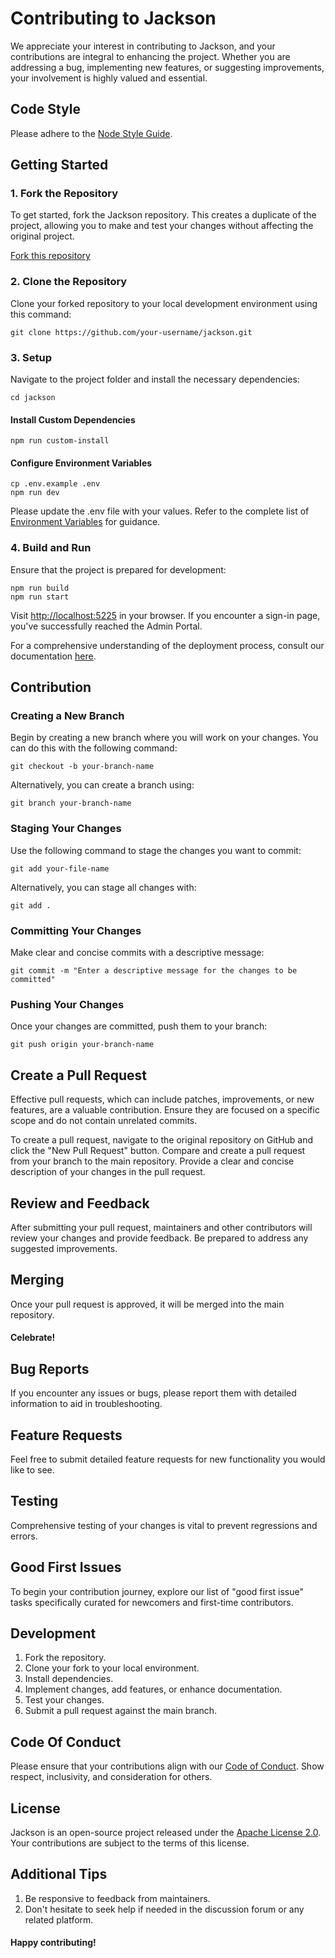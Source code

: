 # Contributing to Jackson

We appreciate your interest in contributing to Jackson, and your contributions are integral to enhancing the project. Whether you are addressing a bug, implementing new features, or suggesting improvements, your involvement is highly valued and essential.

## Code Style

Please adhere to the [Node Style Guide](https://github.com/felixge/node-style-guide).

## Getting Started

### 1. Fork the Repository

To get started, fork the Jackson repository. This creates a duplicate of the project, allowing you to make and test your changes without affecting the original project.

[Fork this repository](https://github.com/boxyhq/jackson/fork)

### 2. Clone the Repository

Clone your forked repository to your local development environment using this command:

```shell
git clone https://github.com/your-username/jackson.git
```

### 3. Setup

Navigate to the project folder and install the necessary dependencies:

```shell
cd jackson
```

#### Install Custom Dependencies

```shell
npm run custom-install
```

#### Configure Environment Variables

```shell
cp .env.example .env
npm run dev
```

Please update the .env file with your values. Refer to the complete list of [Environment Variables](https://boxyhq.com/docs/jackson/deploy/env-variables) for guidance.

### 4. Build and Run

Ensure that the project is prepared for development:

```shell
npm run build
npm run start
```

Visit [http://localhost:5225](http://localhost:5225) in your browser. If you encounter a sign-in page, you've successfully reached the Admin Portal.

For a comprehensive understanding of the deployment process, consult our documentation [here](https://boxyhq.com/docs/jackson/deploy/).

## Contribution

### Creating a New Branch

Begin by creating a new branch where you will work on your changes. You can do this with the following command:

```shell
git checkout -b your-branch-name
```

Alternatively, you can create a branch using:

```shell
git branch your-branch-name
```

### Staging Your Changes

Use the following command to stage the changes you want to commit:

```shell
git add your-file-name
```

Alternatively, you can stage all changes with:

```shell
git add .
```

### Committing Your Changes

Make clear and concise commits with a descriptive message:

```shell
git commit -m "Enter a descriptive message for the changes to be committed"
```

### Pushing Your Changes

Once your changes are committed, push them to your branch:

```shell
git push origin your-branch-name
```

## Create a Pull Request

Effective pull requests, which can include patches, improvements, or new features, are a valuable contribution. Ensure they are focused on a specific scope and do not contain unrelated commits.

To create a pull request, navigate to the original repository on GitHub and click the "New Pull Request" button. Compare and create a pull request from your branch to the main repository. Provide a clear and concise description of your changes in the pull request.

## Review and Feedback

After submitting your pull request, maintainers and other contributors will review your changes and provide feedback. Be prepared to address any suggested improvements.

## Merging

Once your pull request is approved, it will be merged into the main repository.

#### Celebrate!

## Bug Reports

If you encounter any issues or bugs, please report them with detailed information to aid in troubleshooting.

## Feature Requests

Feel free to submit detailed feature requests for new functionality you would like to see.

## Testing

Comprehensive testing of your changes is vital to prevent regressions and errors.

## Good First Issues

To begin your contribution journey, explore our list of "good first issue" tasks specifically curated for newcomers and first-time contributors.

## Development

1. Fork the repository.
2. Clone your fork to your local environment.
3. Install dependencies.
4. Implement changes, add features, or enhance documentation.
5. Test your changes.
6. Submit a pull request against the main branch.

## Code Of Conduct

Please ensure that your contributions align with our [Code of Conduct](https://github.com/boxyhq/jackson/blob/main/CODE_OF_CONDUCT.md). Show respect, inclusivity, and consideration for others.

## License

Jackson is an open-source project released under the [Apache License 2.0](https://github.com/boxyhq/jackson/blob/main/LICENSE). Your contributions are subject to the terms of this license.

## Additional Tips

1. Be responsive to feedback from maintainers.
2. Don't hesitate to seek help if needed in the discussion forum or any related platform.

#### Happy contributing!
